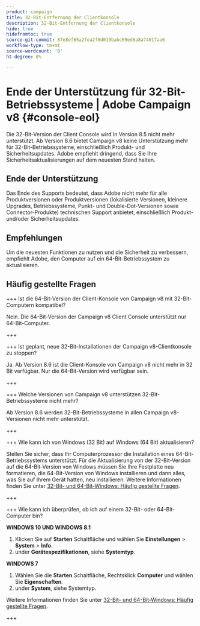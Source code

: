 ```yaml
---
product: campaign
title: 32-Bit-Entfernung der Clientkonsole
description: 32-Bit-Entfernung der Clientkonsole
hide: true
hidefromtoc: true
source-git-commit: 87e8ef65a2fea2f0d019babc69ed8a8a74017aa6
workflow-type: tm+mt
source-wordcount: '0'
ht-degree: 0%

---
```


# Ende der Unterstützung für 32-Bit-Betriebssysteme | Adobe Campaign v8 {#console-eol}

Die 32-Bit-Version der Client Console wird in Version 8.5 nicht mehr unterstützt. Ab Version 8.6 bietet Campaign v8 keine Unterstützung mehr für 32-Bit-Betriebssysteme, einschließlich Produkt- und Sicherheitsupdates. Adobe empfiehlt dringend, dass Sie Ihre Sicherheitsaktualisierungen auf dem neuesten Stand halten.

## Ende der Unterstützung

Das Ende des Supports bedeutet, dass Adobe nicht mehr für alle Produktversionen oder Produktversionen (lokalisierte Versionen, kleinere Upgrades, Betriebssysteme, Punkt- und Double-Dot-Versionen sowie Connector-Produkte) technischen Support anbietet, einschließlich Produkt- und/oder Sicherheitsupdates.

## Empfehlungen

Um die neuesten Funktionen zu nutzen und die Sicherheit zu verbessern, empfiehlt Adobe, den Computer auf ein 64-Bit-Betriebssystem zu aktualisieren.

## Häufig gestellte Fragen

+++ Ist die 64-Bit-Version der Client-Konsole von Campaign v8 mit 32-Bit-Computern kompatibel?

Nein. Die 64-Bit-Version der Campaign v8 Client Console unterstützt nur 64-Bit-Computer.

+++

+++ Ist geplant, neue 32-Bit-Installationen der Campaign v8-Clientkonsole zu stoppen?

Ja. Ab Version 8.6 ist die Client-Konsole von Campaign v8 nicht mehr in 32 Bit verfügbar. Nur die 64-Bit-Version wird verfügbar sein.

+++

+++ Welche Versionen von Campaign v8 unterstützen 32-Bit-Betriebssysteme nicht mehr?

Ab Version 8.6 werden 32-Bit-Betriebssysteme in allen Campaign v8-Versionen nicht mehr unterstützt.

+++

+++ Wie kann ich von Windows (32 Bit) auf Windows (64 Bit) aktualisieren?

Stellen Sie sicher, dass Ihr Computerprozessor die Installation eines 64-Bit-Betriebssystems unterstützt. Für die Aktualisierung von der 32-Bit-Version auf die 64-Bit-Version von Windows müssen Sie Ihre Festplatte neu formatieren, die 64-Bit-Version von Windows installieren und dann alles, was Sie auf Ihrem Gerät hatten, neu installieren. Weitere Informationen finden Sie unter [32-Bit- und 64-Bit-Windows: Häufig gestellte Fragen](https://support.microsoft.com/en-us/windows/32-bit-and-64-bit-windows-frequently-asked-questions-c6ca9541-8dce-4d48-0415-94a3faa2e13d).

+++

+++ Wie kann ich überprüfen, ob ich auf einem 32-Bit- oder 64-Bit-Computer bin?

**WINDOWS 10 UND WINDOWS 8.1**

1. Klicken Sie auf **Starten** Schaltfläche und wählen Sie **Einstellungen** > **System** > **Info**.
1. under **Gerätespezifikationen**, siehe **Systemtyp**.

**WINDOWS 7**
1. Wählen Sie die **Starten** Schaltfläche, Rechtsklick **Computer** und wählen Sie **Eigenschaften**.
1. under **System**, siehe Systemtyp.

Weitere Informationen finden Sie unter [32-Bit- und 64-Bit-Windows: Häufig gestellte Fragen](https://support.microsoft.com/en-us/windows/32-bit-and-64-bit-windows-frequently-asked-questions-c6ca9541-8dce-4d48-0415-94a3faa2e13d).

+++